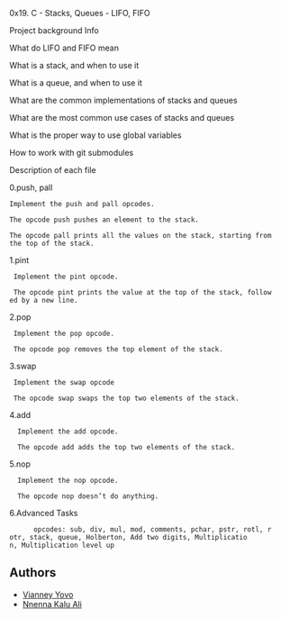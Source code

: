0x19. C - Stacks, Queues - LIFO, FIFO

Project background Info

  What do LIFO and FIFO mean

  What is a stack, and when to use it

  What is a queue, and when to use it

  What are the common implementations of stacks and queues

  What are the most common use cases of stacks and queues

  What is the proper way to use global variables

  How to work with git submodules


Description of each file


  0.push, pall

    Implement the push and pall opcodes.

    The opcode push pushes an element to the stack.

    The opcode pall prints all the values on the stack, starting from    the top of the stack.

   1.pint

     Implement the pint opcode.

     The opcode pint prints the value at the top of the stack, follow     ed by a new line.

   2.pop

     Implement the pop opcode.

     The opcode pop removes the top element of the stack.

   3.swap

     Implement the swap opcode

     The opcode swap swaps the top two elements of the stack.

   4.add

      Implement the add opcode.

      The opcode add adds the top two elements of the stack.

   5.nop

      Implement the nop opcode.

      The opcode nop doesn’t do anything.

   6.Advanced Tasks

          opcodes: sub, div, mul, mod, comments, pchar, pstr, rotl, r          otr, stack, queue, Holberton, Add two digits, Multiplicatio           n, Multiplication level up

## Authors

* [Vianney Yovo](https://github.com/vianneyyovo/)
* [Nnenna Kalu Ali](https://github.com/Kalunnenna1)
